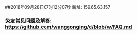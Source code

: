 ##2018年09月28日07时12分07秒 新址: 159.65.63.157
### 兔友常见问题及解答: https://github.com/wanggonging/d/blob/w/FAQ.md
